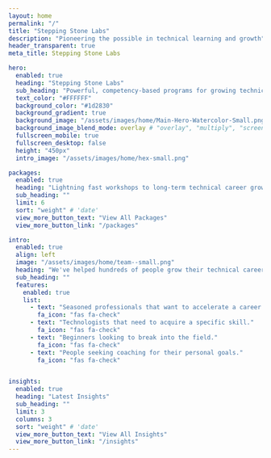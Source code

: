 ```yaml
---
layout: home
permalink: "/"
title: "Stepping Stone Labs"
description: "Pioneering the possible in technical learning and growth"
header_transparent: true
meta_title: Stepping Stone Labs

hero:
  enabled: true
  heading: "Stepping Stone Labs"
  sub_heading: "Powerful, competency-based programs for growing technical careers"
  text_color: "#FFFFFF"
  background_color: "#1d2830"
  background_gradient: true
  background_image: "/assets/images/home/Main-Hero-Watercolor-Small.png"
  background_image_blend_mode: overlay # "overlay", "multiply", "screen"
  fullscreen_mobile: true
  fullscreen_desktop: false
  height: "450px"
  intro_image: "/assets/images/home/hex-small.png"

packages:
  enabled: true
  heading: "Lightning fast workshops to long-term technical career growth"
  sub_heading: ""
  limit: 6
  sort: "weight" # 'date'
  view_more_button_text: "View All Packages"
  view_more_button_link: "/packages"

intro:
  enabled: true
  align: left
  image: "/assets/images/home/team--small.png"
  heading: "We've helped hundreds of people grow their technical careers."
  sub_heading: ""
  features:
    enabled: true
    list:
      - text: "Seasoned professionals that want to accelerate a career."
        fa_icon: "fas fa-check"
      - text: "Technologists that need to acquire a specific skill."
        fa_icon: "fas fa-check"
      - text: "Beginners looking to break into the field."
        fa_icon: "fas fa-check"
      - text: "People seeking coaching for their personal goals."
        fa_icon: "fas fa-check"


insights:
  enabled: true
  heading: "Latest Insights"
  sub_heading: ""
  limit: 3
  columns: 3
  sort: "weight" # 'date'
  view_more_button_text: "View All Insights"
  view_more_button_link: "/insights"
---
```

